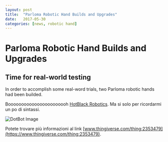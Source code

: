 ```yaml
---
layout: post
title:  "Parloma Robotic Hand Builds and Upgrades"
date:   2017-05-30
categories: [news, robotic hand]
---
```



# Parloma Robotic Hand Builds and Upgrades

## Time for real-world testing 
In order to accomplish some real-word trials, two Parloma robotic hands had been builded.  



Booooooooooooooooooooooh [HotBlack Robotics](www.hotblackrobotics.com). Ma si solo per ricordarmi un po di sintassi.

![DotBot Image](/assets/imgs/2017-05-28-contributions.md/cba944d8425bd5ed84eacdee732a950f_preview_featured.JPG)

Potete trovare più informazioni al link [www.thingiverse.com/thing:2353479](https://www.thingiverse.com/thing:2353479).
